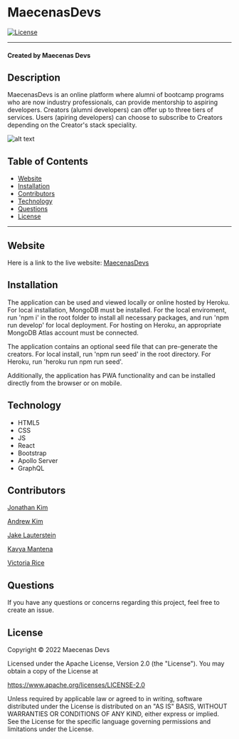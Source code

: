# MaecenasDevs
[![License](https://img.shields.io/badge/License-Apache_2.0-blue.svg)](https://opensource.org/licenses/Apache-2.0)
***
#### Created by Maecenas Devs
## Description 
MaecenasDevs is an online platform where alumni of bootcamp programs who are now industry professionals, can provide mentorship to aspiring developers. Creators (alumni developers) can offer up to three tiers of services. Users (apiring developers) can choose to subscribe to Creators depending on the Creator's stack speciality. 

![alt text](./client/src/assets/images/LandingPage.png)

## Table of Contents 
* [Website](#Website)
* [Installation](#Installation)
* [Contributors](#contributors)
* [Technology](#technology)
* [Questions](#Questions)
* [License](license)

***

## Website
Here is a link to the live website:
[MaecenasDevs](https://gentle-citadel-11319.herokuapp.com/)


## Installation
The application can be used and viewed locally or online hosted by Heroku. For local installation, MongoDB must be installed. For the local enviroment, run 'npm i' in the root folder to install all necessary packages, and run 'npm run develop' for local deployment. For hosting on Heroku, an appropriate MongoDB Atlas account must be connected.

The application contains an optional seed file that can pre-generate the creators. For local install, run 'npm run seed' in the root directory. For Heroku, run 'heroku run npm run seed'.

Additionally, the application has PWA functionality and can be installed directly from the browser or on mobile.

## Technology
* HTML5
* CSS 
* JS
* React
* Bootstrap
* Apollo Server
* GraphQL


## Contributors
[Jonathan Kim](https://github.com/JonathanKim424)

[Andrew Kim](https://github.com/andrewyk99)

[Jake Lauterstein](https://github.com/jakelauterstein)

[Kavya Mantena](https://github.com/KavyaMantena)

[Victoria Rice](https://github.com/vtori37)


## Questions
If you have any questions or concerns regarding this project, feel free to create an issue.


## License
Copyright &copy; 2022 Maecenas Devs

Licensed under the Apache License, Version 2.0 (the "License"). You may obtain a copy of the License at

https://www.apache.org/licenses/LICENSE-2.0

Unless required by applicable law or agreed to in writing, software distributed under the License is distributed on an "AS IS" BASIS, WITHOUT WARRANTIES OR CONDITIONS OF ANY KIND, either express or implied. See the License for the specific language governing permissions and limitations under the License.
